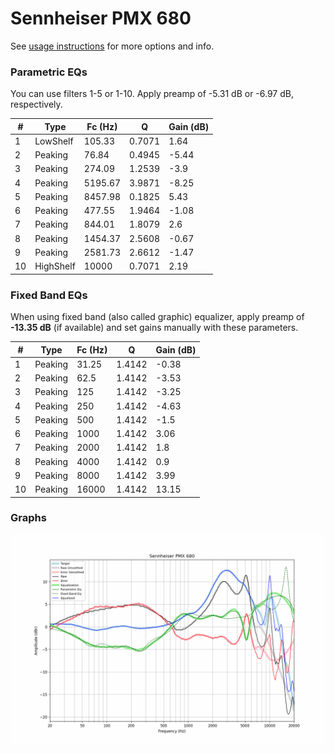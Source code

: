 # Sennheiser PMX 680
See [usage instructions](https://github.com/jaakkopasanen/AutoEq#usage) for more options and info.

### Parametric EQs
You can use filters 1-5 or 1-10. Apply preamp of -5.31 dB or -6.97 dB, respectively.

|   # | Type      |   Fc (Hz) |      Q |   Gain (dB) |
|-----|-----------|-----------|--------|-------------|
|   1 | LowShelf  |    105.33 | 0.7071 |        1.64 |
|   2 | Peaking   |     76.84 | 0.4945 |       -5.44 |
|   3 | Peaking   |    274.09 | 1.2539 |       -3.9  |
|   4 | Peaking   |   5195.67 | 3.9871 |       -8.25 |
|   5 | Peaking   |   8457.98 | 0.1825 |        5.43 |
|   6 | Peaking   |    477.55 | 1.9464 |       -1.08 |
|   7 | Peaking   |    844.01 | 1.8079 |        2.6  |
|   8 | Peaking   |   1454.37 | 2.5608 |       -0.67 |
|   9 | Peaking   |   2581.73 | 2.6612 |       -1.47 |
|  10 | HighShelf |  10000    | 0.7071 |        2.19 |

### Fixed Band EQs
When using fixed band (also called graphic) equalizer, apply preamp of **-13.35 dB** (if available) and set gains manually with these parameters.

|   # | Type    |   Fc (Hz) |      Q |   Gain (dB) |
|-----|---------|-----------|--------|-------------|
|   1 | Peaking |     31.25 | 1.4142 |       -0.38 |
|   2 | Peaking |     62.5  | 1.4142 |       -3.53 |
|   3 | Peaking |    125    | 1.4142 |       -3.25 |
|   4 | Peaking |    250    | 1.4142 |       -4.63 |
|   5 | Peaking |    500    | 1.4142 |       -1.5  |
|   6 | Peaking |   1000    | 1.4142 |        3.06 |
|   7 | Peaking |   2000    | 1.4142 |        1.8  |
|   8 | Peaking |   4000    | 1.4142 |        0.9  |
|   9 | Peaking |   8000    | 1.4142 |        3.99 |
|  10 | Peaking |  16000    | 1.4142 |       13.15 |

### Graphs
![](./Sennheiser%20PMX%20680.png)
